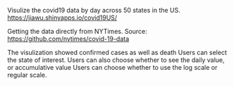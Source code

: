 Visulize the covid19 data by day across 50 states in the US.
https://jiawu.shinyapps.io/covid19US/

Getting the data directly from NYTimes. Source: https://github.com/nytimes/covid-19-data

The visulization showed confirmed cases as well as death
Users can select the state of interest.
Users can also choose whether to see the daily value, or accumulative value
Users can choose whether to use the log scale or regular scale.
